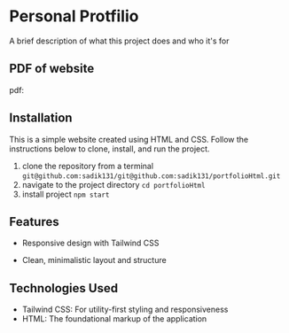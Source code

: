
# Personal Protfilio

A brief description of what this project does and who it's for


## PDF of website

pdf:
## Installation

This is a simple website created using HTML and CSS. Follow the instructions below to clone, install, and run the project.

 1. clone the repository from a terminal `git@github.com:sadik131/git@github.com:sadik131/portfolioHtml.git`
 2. navigate to the project directory  `cd portfolioHtml`
 3. install project `npm start`

## Features

* Responsive design with Tailwind CSS

* Clean, minimalistic layout and structure

## Technologies Used

* Tailwind CSS: For utility-first styling and responsiveness
* HTML: The foundational markup of the application
